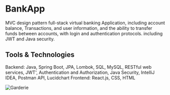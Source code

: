 # BankApp

MVC design pattern full-stack virtual banking Application, including account balance, Transactions, and user information, and the ability to transfer funds between accounts, 
with login and authentication protocols. including JWT and Java security.

## Tools & Technologies

Backend: Java, Spring Boot, JPA, Lombok, SQL, MySQL, RESTful web services, JWT', Authentication and Authorization, Java Security, IntelliJ IDEA, Postman API, Lucidchart
Frontend: React.js, CSS, HTML

![Garderie](https://github.com/Hanieh-Mohseni/BankApp/assets/91044380/6eb92bd8-d5e8-4e18-886f-9b55d68b3a24)
